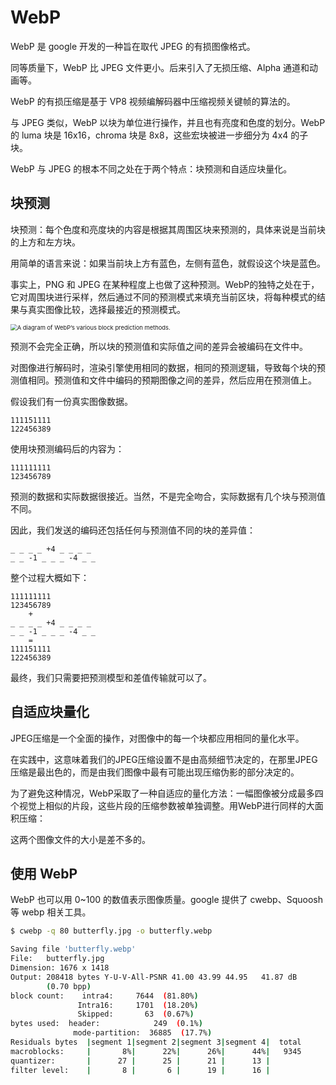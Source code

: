 # WebP

WebP 是 google 开发的一种旨在取代 JPEG 的有损图像格式。

同等质量下，WebP 比 JPEG 文件更小。后来引入了无损压缩、Alpha 通道和动画等。

WebP 的有损压缩是基于 VP8 视频编解码器中压缩视频关键帧的算法的。

与 JPEG 类似，WebP 以块为单位进行操作，并且也有亮度和色度的划分。WebP 的 luma 块是 16x16，chroma 块是 8x8，这些宏块被进一步细分为 4x4 的子块。

WebP 与 JPEG 的根本不同之处在于两个特点：块预测和自适应块量化。

## 块预测

块预测：每个色度和亮度块的内容是根据其周围区块来预测的，具体来说是当前块的上方和左方块。

用简单的语言来说：如果当前块上方有蓝色，左侧有蓝色，就假设这个块是蓝色。

事实上，PNG 和 JPEG 在某种程度上也做了这种预测。WebP的独特之处在于，它对周围块进行采样，然后通过不同的预测模式来填充当前区块，将每种模式的结果与真实图像比较，选择最接近的预测模式。

<img src="https://web-dev.imgix.net/image/cGQxYFGJrUUaUZyWhyt9yo5gHhs1/t8neUw7UOsUNTF3uxe08.png?auto=format" alt="A diagram of WebP’s various block prediction methods." style="zoom: 67%;" />

预测不会完全正确，所以块的预测值和实际值之间的差异会被编码在文件中。

对图像进行解码时，渲染引擎使用相同的数据，相同的预测逻辑，导致每个块的预测值相同。预测值和文件中编码的预期图像之间的差异，然后应用在预测值上。

假设我们有一份真实图像数据。

```
111151111
122456389
```

使用块预测编码后的内容为：

```
111111111
123456789
```


预测的数据和实际数据很接近。当然，不是完全吻合，实际数据有几个块与预测值不同。

因此，我们发送的编码还包括任何与预测值不同的块的差异值：

```
_ _ _ _ +4 _ _ _ _
_ _ -1 _ _ _ -4 _ _
```

整个过程大概如下：

```
111111111
123456789
    +
_ _ _ _ +4 _ _ _ _
_ _ -1 _ _ _ -4 _ _
    =
111151111
122456389 
```

最终，我们只需要把预测模型和差值传输就可以了。

## 自适应块量化

JPEG压缩是一个全面的操作，对图像中的每一个块都应用相同的量化水平。

在实践中，这意味着我们的JPEG压缩设置不是由高频细节决定的，在那里JPEG压缩是最出色的，而是由我们图像中最有可能出现压缩伪影的部分决定的。







为了避免这种情况，WebP采取了一种自适应的量化方法：一幅图像被分成最多四个视觉上相似的片段，这些片段的压缩参数被单独调整。用WebP进行同样的大面积压缩：



这两个图像文件的大小是差不多的。



## 使用 WebP

WebP 也可以用 0~100 的数值表示图像质量。google 提供了 cwebp、Squoosh 等 webp 相关工具。

```bash
$ cwebp -q 80 butterfly.jpg -o butterfly.webp

Saving file 'butterfly.webp'
File:  	butterfly.jpg
Dimension: 1676 x 1418
Output:	208418 bytes Y-U-V-All-PSNR 41.00 43.99 44.95   41.87 dB
       	(0.70 bpp)
block count:    intra4:     7644  (81.80%)
          	   Intra16:     1701  (18.20%)
          	   Skipped:       63  (0.67%)
bytes used:  header:            249  (0.1%)
         	  mode-partition:  36885  (17.7%)
Residuals bytes  |segment 1|segment 2|segment 3|segment 4|  total
macroblocks:     |       8%|      22%|      26%|      44%|   9345
quantizer:       |      27 |      25 |      21 |      13 |
filter level:    |       8 |       6 |      19 |      16 |
```
